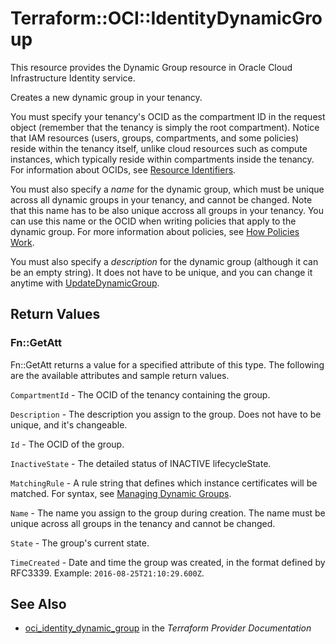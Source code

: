 # Terraform::OCI::IdentityDynamicGroup

This resource provides the Dynamic Group resource in Oracle Cloud Infrastructure Identity service.

Creates a new dynamic group in your tenancy.

You must specify your tenancy's OCID as the compartment ID in the request object (remember that the tenancy
is simply the root compartment). Notice that IAM resources (users, groups, compartments, and some policies)
reside within the tenancy itself, unlike cloud resources such as compute instances, which typically
reside within compartments inside the tenancy. For information about OCIDs, see
[Resource Identifiers](https://docs.cloud.oracle.com/iaas/Content/General/Concepts/identifiers.htm).

You must also specify a *name* for the dynamic group, which must be unique across all dynamic groups in your
tenancy, and cannot be changed. Note that this name has to be also unique accross all groups in your tenancy.
You can use this name or the OCID when writing policies that apply to the dynamic group. For more information
about policies, see [How Policies Work](https://docs.cloud.oracle.com/iaas/Content/Identity/Concepts/policies.htm).

You must also specify a *description* for the dynamic group (although it can be an empty string). It does not
have to be unique, and you can change it anytime with [UpdateDynamicGroup](https://docs.cloud.oracle.com/iaas/api/#/en/identity/20160918/DynamicGroup/UpdateDynamicGroup).

## Return Values

### Fn::GetAtt

Fn::GetAtt returns a value for a specified attribute of this type. The following are the available attributes and sample return values.

`CompartmentId` - The OCID of the tenancy containing the group.

`Description` - The description you assign to the group. Does not have to be unique, and it's changeable.

`Id` - The OCID of the group.

`InactiveState` - The detailed status of INACTIVE lifecycleState.

`MatchingRule` - A rule string that defines which instance certificates will be matched. For syntax, see [Managing Dynamic Groups](https://docs.cloud.oracle.com/iaas/Content/Identity/Tasks/managingdynamicgroups.htm).

`Name` - The name you assign to the group during creation. The name must be unique across all groups in the tenancy and cannot be changed.

`State` - The group's current state.

`TimeCreated` - Date and time the group was created, in the format defined by RFC3339.  Example: `2016-08-25T21:10:29.600Z`.

## See Also

* [oci_identity_dynamic_group](https://www.terraform.io/docs/providers/oci/r/identity_dynamic_group.html) in the _Terraform Provider Documentation_